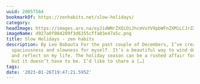 ```yaml
---
uuid: 20057564
bookmarkOf: https://zenhabits.net/slow-holidays/
category: 
headImage: https://images.are.na/eyJidWNrZXQiOiJhcmVuYV9pbWFnZXMiLCJrZXkiOiIyMDA1NzU2NC9vcmlnaW5hbF9kOTI3YTBmMDg0MjA5ZjNkNjM1NWNmZmEwM2U0N2E1Yy5wbmciLCJlZGl0cyI6eyJyZXNpemUiOnsid2lkdGgiOjEyMDAsImhlaWdodCI6MTIwMCwiZml0IjoiaW5zaWRlIiwid2l0aG91dEVubGFyZ2VtZW50Ijp0cnVlfSwid2VicCI6eyJxdWFsaXR5Ijo5MH0sImpwZWciOnsicXVhbGl0eSI6OTB9LCJyb3RhdGUiOm51bGx9fQ==?bc=0
imageName: d927a0f084209f3d6355cffa03e47a5c.png
title: Slow Holidays - zen habits
description: By Leo Babauta For the past couple of Decembers, I’ve created a lot of
  spaciousness and slowness for myself. It’s a beautiful way to wind down the year
  and reflect on my life. The holiday season can be a rushed affair for many people,
  but it doesn’t have to be. I’d like to share a […]
tags: 
date: '2023-01-26T19:47:21.595Z'
---
```

